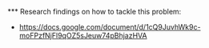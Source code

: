 *** Research findings on how to tackle this problem:
* https://docs.google.com/document/d/1cQ9JuvhWk9c-moFPzfNjFl9qOZ5sJeuw74pBhjazHVA
